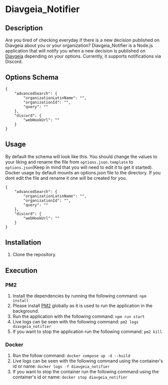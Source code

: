 # Diavgeia_Notifier

## Description
Are you tired of checking everyday if there is a new decision published on Diavgeia about you or your organization?
Diavgeia_Notifier is a Node.js application that will notify you when a new decision is published on [Diavgeia](https://diavgeia.gov.gr/) depending on your options. Currently, it supports notifications via Discord.

## Options Schema
```
{
    "advancedSearch": {
        "organizationLatinName": "",
        "organizationId": "",
        "query": ""
    },
    "discord": {
        "webHookUrl": ""
    }
}
```

## Usage
By default the schema will look like this. You should change the values to your liking and rename the file from `options.json.template` to `options.json`(Keep in mind that you will need to edit it to get it started). Docker usage by default mounts an options.json file to the directory. If you dont edit the file and rename it one will be created for you.

```
{
    "advancedSearch": {
        "organizationLatinName": "",
        "organizationId": "",
        "query": ""
    },
    "discord": {
        "webHookUrl": ""
    }
}
```

## Installation

1. Clone the repository.

## Execution

### PM2
1. Install the dependencies by running the following command: `npm install`
2. Please install [PM2](https://pm2.keymetrics.io/) globally as it is used to run the application in the background.
3. Run the application with the following command: `npm run start`
4. Live logs can be seen with the following command: `pm2 logs diavgeia_notifier`
5. If you want to stop the application run the following command: `pm2 kill`

### Docker 
1. Run the follow command: `docker compose up -d --build`
2. Live logs can be seen with the following command using the container's id or name: `docker logs -f diavgeia_notifier`
3. If you want to stop the container run the following command using the container's id or name: `docker stop diavgeia_notifier`
